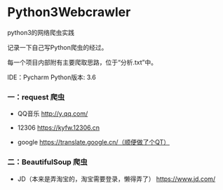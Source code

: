 # Python3Webcrawler
python3的网络爬虫实践
 
记录一下自己写Python爬虫的经过。

每一个项目内部附有主要爬取思路，位于“分析.txt”中。

IDE：Pycharm    Python版本: 3.6   

### 一：request 爬虫

* QQ音乐 http://y.qq.com/

* 12306 https://kyfw.12306.cn

* google https://translate.google.cn/（顺便做了个QT）

### 二：BeautifulSoup 爬虫

* JD（本来是弄淘宝的，淘宝需要登录，懒得弄了） https://www.jd.com/
